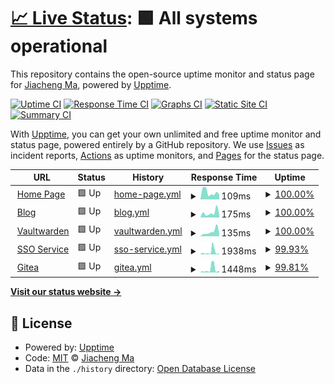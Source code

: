 # [📈 Live Status](https://upptime.jcma.me): <!--live status--> **🟩 All systems operational**

This repository contains the open-source uptime monitor and status page for [Jiacheng Ma](https://jcma.me), powered by [Upptime](https://github.com/upptime/upptime).

[![Uptime CI](https://github.com/mjc0608/upptime/workflows/Uptime%20CI/badge.svg)](https://github.com/mjc0608/upptime/actions?query=workflow%3A%22Uptime+CI%22)
[![Response Time CI](https://github.com/mjc0608/upptime/workflows/Response%20Time%20CI/badge.svg)](https://github.com/mjc0608/upptime/actions?query=workflow%3A%22Response+Time+CI%22)
[![Graphs CI](https://github.com/mjc0608/upptime/workflows/Graphs%20CI/badge.svg)](https://github.com/mjc0608/upptime/actions?query=workflow%3A%22Graphs+CI%22)
[![Static Site CI](https://github.com/mjc0608/upptime/workflows/Static%20Site%20CI/badge.svg)](https://github.com/mjc0608/upptime/actions?query=workflow%3A%22Static+Site+CI%22)
[![Summary CI](https://github.com/mjc0608/upptime/workflows/Summary%20CI/badge.svg)](https://github.com/mjc0608/upptime/actions?query=workflow%3A%22Summary+CI%22)

With [Upptime](https://upptime.js.org), you can get your own unlimited and free uptime monitor and status page, powered entirely by a GitHub repository. We use [Issues](https://github.com/mjc0608/upptime/issues) as incident reports, [Actions](https://github.com/mjc0608/upptime/actions) as uptime monitors, and [Pages](https://upptime.jcma.me) for the status page.

<!--start: status pages-->
<!-- This summary is generated by Upptime (https://github.com/upptime/upptime) -->
<!-- Do not edit this manually, your changes will be overwritten -->
<!-- prettier-ignore -->
| URL | Status | History | Response Time | Uptime |
| --- | ------ | ------- | ------------- | ------ |
| <img alt="" src="https://icons.duckduckgo.com/ip3/jcma.me.ico" height="13"> [Home Page](https://jcma.me) | 🟩 Up | [home-page.yml](https://github.com/mjc0608/upptime/commits/HEAD/history/home-page.yml) | <details><summary><img alt="Response time graph" src="./graphs/home-page/response-time-week.png" height="20"> 109ms</summary><br><a href="https://upptime.jcma.me/history/home-page"><img alt="Response time 134" src="https://img.shields.io/endpoint?url=https%3A%2F%2Fraw.githubusercontent.com%2Fmjc0608%2Fupptime%2FHEAD%2Fapi%2Fhome-page%2Fresponse-time.json"></a><br><a href="https://upptime.jcma.me/history/home-page"><img alt="24-hour response time 75" src="https://img.shields.io/endpoint?url=https%3A%2F%2Fraw.githubusercontent.com%2Fmjc0608%2Fupptime%2FHEAD%2Fapi%2Fhome-page%2Fresponse-time-day.json"></a><br><a href="https://upptime.jcma.me/history/home-page"><img alt="7-day response time 109" src="https://img.shields.io/endpoint?url=https%3A%2F%2Fraw.githubusercontent.com%2Fmjc0608%2Fupptime%2FHEAD%2Fapi%2Fhome-page%2Fresponse-time-week.json"></a><br><a href="https://upptime.jcma.me/history/home-page"><img alt="30-day response time 129" src="https://img.shields.io/endpoint?url=https%3A%2F%2Fraw.githubusercontent.com%2Fmjc0608%2Fupptime%2FHEAD%2Fapi%2Fhome-page%2Fresponse-time-month.json"></a><br><a href="https://upptime.jcma.me/history/home-page"><img alt="1-year response time 134" src="https://img.shields.io/endpoint?url=https%3A%2F%2Fraw.githubusercontent.com%2Fmjc0608%2Fupptime%2FHEAD%2Fapi%2Fhome-page%2Fresponse-time-year.json"></a></details> | <details><summary><a href="https://upptime.jcma.me/history/home-page">100.00%</a></summary><a href="https://upptime.jcma.me/history/home-page"><img alt="All-time uptime 100.00%" src="https://img.shields.io/endpoint?url=https%3A%2F%2Fraw.githubusercontent.com%2Fmjc0608%2Fupptime%2FHEAD%2Fapi%2Fhome-page%2Fuptime.json"></a><br><a href="https://upptime.jcma.me/history/home-page"><img alt="24-hour uptime 100.00%" src="https://img.shields.io/endpoint?url=https%3A%2F%2Fraw.githubusercontent.com%2Fmjc0608%2Fupptime%2FHEAD%2Fapi%2Fhome-page%2Fuptime-day.json"></a><br><a href="https://upptime.jcma.me/history/home-page"><img alt="7-day uptime 100.00%" src="https://img.shields.io/endpoint?url=https%3A%2F%2Fraw.githubusercontent.com%2Fmjc0608%2Fupptime%2FHEAD%2Fapi%2Fhome-page%2Fuptime-week.json"></a><br><a href="https://upptime.jcma.me/history/home-page"><img alt="30-day uptime 100.00%" src="https://img.shields.io/endpoint?url=https%3A%2F%2Fraw.githubusercontent.com%2Fmjc0608%2Fupptime%2FHEAD%2Fapi%2Fhome-page%2Fuptime-month.json"></a><br><a href="https://upptime.jcma.me/history/home-page"><img alt="1-year uptime 100.00%" src="https://img.shields.io/endpoint?url=https%3A%2F%2Fraw.githubusercontent.com%2Fmjc0608%2Fupptime%2FHEAD%2Fapi%2Fhome-page%2Fuptime-year.json"></a></details>
| <img alt="" src="https://icons.duckduckgo.com/ip3/blog.jcma.me.ico" height="13"> [Blog](https://blog.jcma.me) | 🟩 Up | [blog.yml](https://github.com/mjc0608/upptime/commits/HEAD/history/blog.yml) | <details><summary><img alt="Response time graph" src="./graphs/blog/response-time-week.png" height="20"> 175ms</summary><br><a href="https://upptime.jcma.me/history/blog"><img alt="Response time 302" src="https://img.shields.io/endpoint?url=https%3A%2F%2Fraw.githubusercontent.com%2Fmjc0608%2Fupptime%2FHEAD%2Fapi%2Fblog%2Fresponse-time.json"></a><br><a href="https://upptime.jcma.me/history/blog"><img alt="24-hour response time 102" src="https://img.shields.io/endpoint?url=https%3A%2F%2Fraw.githubusercontent.com%2Fmjc0608%2Fupptime%2FHEAD%2Fapi%2Fblog%2Fresponse-time-day.json"></a><br><a href="https://upptime.jcma.me/history/blog"><img alt="7-day response time 175" src="https://img.shields.io/endpoint?url=https%3A%2F%2Fraw.githubusercontent.com%2Fmjc0608%2Fupptime%2FHEAD%2Fapi%2Fblog%2Fresponse-time-week.json"></a><br><a href="https://upptime.jcma.me/history/blog"><img alt="30-day response time 306" src="https://img.shields.io/endpoint?url=https%3A%2F%2Fraw.githubusercontent.com%2Fmjc0608%2Fupptime%2FHEAD%2Fapi%2Fblog%2Fresponse-time-month.json"></a><br><a href="https://upptime.jcma.me/history/blog"><img alt="1-year response time 302" src="https://img.shields.io/endpoint?url=https%3A%2F%2Fraw.githubusercontent.com%2Fmjc0608%2Fupptime%2FHEAD%2Fapi%2Fblog%2Fresponse-time-year.json"></a></details> | <details><summary><a href="https://upptime.jcma.me/history/blog">100.00%</a></summary><a href="https://upptime.jcma.me/history/blog"><img alt="All-time uptime 100.00%" src="https://img.shields.io/endpoint?url=https%3A%2F%2Fraw.githubusercontent.com%2Fmjc0608%2Fupptime%2FHEAD%2Fapi%2Fblog%2Fuptime.json"></a><br><a href="https://upptime.jcma.me/history/blog"><img alt="24-hour uptime 100.00%" src="https://img.shields.io/endpoint?url=https%3A%2F%2Fraw.githubusercontent.com%2Fmjc0608%2Fupptime%2FHEAD%2Fapi%2Fblog%2Fuptime-day.json"></a><br><a href="https://upptime.jcma.me/history/blog"><img alt="7-day uptime 100.00%" src="https://img.shields.io/endpoint?url=https%3A%2F%2Fraw.githubusercontent.com%2Fmjc0608%2Fupptime%2FHEAD%2Fapi%2Fblog%2Fuptime-week.json"></a><br><a href="https://upptime.jcma.me/history/blog"><img alt="30-day uptime 100.00%" src="https://img.shields.io/endpoint?url=https%3A%2F%2Fraw.githubusercontent.com%2Fmjc0608%2Fupptime%2FHEAD%2Fapi%2Fblog%2Fuptime-month.json"></a><br><a href="https://upptime.jcma.me/history/blog"><img alt="1-year uptime 100.00%" src="https://img.shields.io/endpoint?url=https%3A%2F%2Fraw.githubusercontent.com%2Fmjc0608%2Fupptime%2FHEAD%2Fapi%2Fblog%2Fuptime-year.json"></a></details>
| <img alt="" src="https://icons.duckduckgo.com/ip3/vault.jcma.me.ico" height="13"> [Vaultwarden](https://vault.jcma.me) | 🟩 Up | [vaultwarden.yml](https://github.com/mjc0608/upptime/commits/HEAD/history/vaultwarden.yml) | <details><summary><img alt="Response time graph" src="./graphs/vaultwarden/response-time-week.png" height="20"> 135ms</summary><br><a href="https://upptime.jcma.me/history/vaultwarden"><img alt="Response time 219" src="https://img.shields.io/endpoint?url=https%3A%2F%2Fraw.githubusercontent.com%2Fmjc0608%2Fupptime%2FHEAD%2Fapi%2Fvaultwarden%2Fresponse-time.json"></a><br><a href="https://upptime.jcma.me/history/vaultwarden"><img alt="24-hour response time 86" src="https://img.shields.io/endpoint?url=https%3A%2F%2Fraw.githubusercontent.com%2Fmjc0608%2Fupptime%2FHEAD%2Fapi%2Fvaultwarden%2Fresponse-time-day.json"></a><br><a href="https://upptime.jcma.me/history/vaultwarden"><img alt="7-day response time 135" src="https://img.shields.io/endpoint?url=https%3A%2F%2Fraw.githubusercontent.com%2Fmjc0608%2Fupptime%2FHEAD%2Fapi%2Fvaultwarden%2Fresponse-time-week.json"></a><br><a href="https://upptime.jcma.me/history/vaultwarden"><img alt="30-day response time 245" src="https://img.shields.io/endpoint?url=https%3A%2F%2Fraw.githubusercontent.com%2Fmjc0608%2Fupptime%2FHEAD%2Fapi%2Fvaultwarden%2Fresponse-time-month.json"></a><br><a href="https://upptime.jcma.me/history/vaultwarden"><img alt="1-year response time 219" src="https://img.shields.io/endpoint?url=https%3A%2F%2Fraw.githubusercontent.com%2Fmjc0608%2Fupptime%2FHEAD%2Fapi%2Fvaultwarden%2Fresponse-time-year.json"></a></details> | <details><summary><a href="https://upptime.jcma.me/history/vaultwarden">100.00%</a></summary><a href="https://upptime.jcma.me/history/vaultwarden"><img alt="All-time uptime 99.12%" src="https://img.shields.io/endpoint?url=https%3A%2F%2Fraw.githubusercontent.com%2Fmjc0608%2Fupptime%2FHEAD%2Fapi%2Fvaultwarden%2Fuptime.json"></a><br><a href="https://upptime.jcma.me/history/vaultwarden"><img alt="24-hour uptime 100.00%" src="https://img.shields.io/endpoint?url=https%3A%2F%2Fraw.githubusercontent.com%2Fmjc0608%2Fupptime%2FHEAD%2Fapi%2Fvaultwarden%2Fuptime-day.json"></a><br><a href="https://upptime.jcma.me/history/vaultwarden"><img alt="7-day uptime 100.00%" src="https://img.shields.io/endpoint?url=https%3A%2F%2Fraw.githubusercontent.com%2Fmjc0608%2Fupptime%2FHEAD%2Fapi%2Fvaultwarden%2Fuptime-week.json"></a><br><a href="https://upptime.jcma.me/history/vaultwarden"><img alt="30-day uptime 100.00%" src="https://img.shields.io/endpoint?url=https%3A%2F%2Fraw.githubusercontent.com%2Fmjc0608%2Fupptime%2FHEAD%2Fapi%2Fvaultwarden%2Fuptime-month.json"></a><br><a href="https://upptime.jcma.me/history/vaultwarden"><img alt="1-year uptime 99.12%" src="https://img.shields.io/endpoint?url=https%3A%2F%2Fraw.githubusercontent.com%2Fmjc0608%2Fupptime%2FHEAD%2Fapi%2Fvaultwarden%2Fuptime-year.json"></a></details>
| <img alt="" src="https://icons.duckduckgo.com/ip3/auth.it.jcma.me.ico" height="13"> [SSO Service](https://auth.it.jcma.me) | 🟩 Up | [sso-service.yml](https://github.com/mjc0608/upptime/commits/HEAD/history/sso-service.yml) | <details><summary><img alt="Response time graph" src="./graphs/sso-service/response-time-week.png" height="20"> 1938ms</summary><br><a href="https://upptime.jcma.me/history/sso-service"><img alt="Response time 825" src="https://img.shields.io/endpoint?url=https%3A%2F%2Fraw.githubusercontent.com%2Fmjc0608%2Fupptime%2FHEAD%2Fapi%2Fsso-service%2Fresponse-time.json"></a><br><a href="https://upptime.jcma.me/history/sso-service"><img alt="24-hour response time 1901" src="https://img.shields.io/endpoint?url=https%3A%2F%2Fraw.githubusercontent.com%2Fmjc0608%2Fupptime%2FHEAD%2Fapi%2Fsso-service%2Fresponse-time-day.json"></a><br><a href="https://upptime.jcma.me/history/sso-service"><img alt="7-day response time 1938" src="https://img.shields.io/endpoint?url=https%3A%2F%2Fraw.githubusercontent.com%2Fmjc0608%2Fupptime%2FHEAD%2Fapi%2Fsso-service%2Fresponse-time-week.json"></a><br><a href="https://upptime.jcma.me/history/sso-service"><img alt="30-day response time 1061" src="https://img.shields.io/endpoint?url=https%3A%2F%2Fraw.githubusercontent.com%2Fmjc0608%2Fupptime%2FHEAD%2Fapi%2Fsso-service%2Fresponse-time-month.json"></a><br><a href="https://upptime.jcma.me/history/sso-service"><img alt="1-year response time 825" src="https://img.shields.io/endpoint?url=https%3A%2F%2Fraw.githubusercontent.com%2Fmjc0608%2Fupptime%2FHEAD%2Fapi%2Fsso-service%2Fresponse-time-year.json"></a></details> | <details><summary><a href="https://upptime.jcma.me/history/sso-service">99.93%</a></summary><a href="https://upptime.jcma.me/history/sso-service"><img alt="All-time uptime 95.74%" src="https://img.shields.io/endpoint?url=https%3A%2F%2Fraw.githubusercontent.com%2Fmjc0608%2Fupptime%2FHEAD%2Fapi%2Fsso-service%2Fuptime.json"></a><br><a href="https://upptime.jcma.me/history/sso-service"><img alt="24-hour uptime 99.53%" src="https://img.shields.io/endpoint?url=https%3A%2F%2Fraw.githubusercontent.com%2Fmjc0608%2Fupptime%2FHEAD%2Fapi%2Fsso-service%2Fuptime-day.json"></a><br><a href="https://upptime.jcma.me/history/sso-service"><img alt="7-day uptime 99.93%" src="https://img.shields.io/endpoint?url=https%3A%2F%2Fraw.githubusercontent.com%2Fmjc0608%2Fupptime%2FHEAD%2Fapi%2Fsso-service%2Fuptime-week.json"></a><br><a href="https://upptime.jcma.me/history/sso-service"><img alt="30-day uptime 99.98%" src="https://img.shields.io/endpoint?url=https%3A%2F%2Fraw.githubusercontent.com%2Fmjc0608%2Fupptime%2FHEAD%2Fapi%2Fsso-service%2Fuptime-month.json"></a><br><a href="https://upptime.jcma.me/history/sso-service"><img alt="1-year uptime 95.74%" src="https://img.shields.io/endpoint?url=https%3A%2F%2Fraw.githubusercontent.com%2Fmjc0608%2Fupptime%2FHEAD%2Fapi%2Fsso-service%2Fuptime-year.json"></a></details>
| <img alt="" src="https://icons.duckduckgo.com/ip3/gitea.it.jcma.me.ico" height="13"> [Gitea](https://gitea.it.jcma.me) | 🟩 Up | [gitea.yml](https://github.com/mjc0608/upptime/commits/HEAD/history/gitea.yml) | <details><summary><img alt="Response time graph" src="./graphs/gitea/response-time-week.png" height="20"> 1448ms</summary><br><a href="https://upptime.jcma.me/history/gitea"><img alt="Response time 668" src="https://img.shields.io/endpoint?url=https%3A%2F%2Fraw.githubusercontent.com%2Fmjc0608%2Fupptime%2FHEAD%2Fapi%2Fgitea%2Fresponse-time.json"></a><br><a href="https://upptime.jcma.me/history/gitea"><img alt="24-hour response time 819" src="https://img.shields.io/endpoint?url=https%3A%2F%2Fraw.githubusercontent.com%2Fmjc0608%2Fupptime%2FHEAD%2Fapi%2Fgitea%2Fresponse-time-day.json"></a><br><a href="https://upptime.jcma.me/history/gitea"><img alt="7-day response time 1448" src="https://img.shields.io/endpoint?url=https%3A%2F%2Fraw.githubusercontent.com%2Fmjc0608%2Fupptime%2FHEAD%2Fapi%2Fgitea%2Fresponse-time-week.json"></a><br><a href="https://upptime.jcma.me/history/gitea"><img alt="30-day response time 783" src="https://img.shields.io/endpoint?url=https%3A%2F%2Fraw.githubusercontent.com%2Fmjc0608%2Fupptime%2FHEAD%2Fapi%2Fgitea%2Fresponse-time-month.json"></a><br><a href="https://upptime.jcma.me/history/gitea"><img alt="1-year response time 668" src="https://img.shields.io/endpoint?url=https%3A%2F%2Fraw.githubusercontent.com%2Fmjc0608%2Fupptime%2FHEAD%2Fapi%2Fgitea%2Fresponse-time-year.json"></a></details> | <details><summary><a href="https://upptime.jcma.me/history/gitea">99.81%</a></summary><a href="https://upptime.jcma.me/history/gitea"><img alt="All-time uptime 99.97%" src="https://img.shields.io/endpoint?url=https%3A%2F%2Fraw.githubusercontent.com%2Fmjc0608%2Fupptime%2FHEAD%2Fapi%2Fgitea%2Fuptime.json"></a><br><a href="https://upptime.jcma.me/history/gitea"><img alt="24-hour uptime 100.00%" src="https://img.shields.io/endpoint?url=https%3A%2F%2Fraw.githubusercontent.com%2Fmjc0608%2Fupptime%2FHEAD%2Fapi%2Fgitea%2Fuptime-day.json"></a><br><a href="https://upptime.jcma.me/history/gitea"><img alt="7-day uptime 99.81%" src="https://img.shields.io/endpoint?url=https%3A%2F%2Fraw.githubusercontent.com%2Fmjc0608%2Fupptime%2FHEAD%2Fapi%2Fgitea%2Fuptime-week.json"></a><br><a href="https://upptime.jcma.me/history/gitea"><img alt="30-day uptime 99.96%" src="https://img.shields.io/endpoint?url=https%3A%2F%2Fraw.githubusercontent.com%2Fmjc0608%2Fupptime%2FHEAD%2Fapi%2Fgitea%2Fuptime-month.json"></a><br><a href="https://upptime.jcma.me/history/gitea"><img alt="1-year uptime 99.97%" src="https://img.shields.io/endpoint?url=https%3A%2F%2Fraw.githubusercontent.com%2Fmjc0608%2Fupptime%2FHEAD%2Fapi%2Fgitea%2Fuptime-year.json"></a></details>

<!--end: status pages-->

[**Visit our status website →**](https://upptime.jcma.me)

## 📄 License

- Powered by: [Upptime](https://github.com/upptime/upptime)
- Code: [MIT](./LICENSE) © [Jiacheng Ma](https://jcma.me)
- Data in the `./history` directory: [Open Database License](https://opendatacommons.org/licenses/odbl/1-0/)

